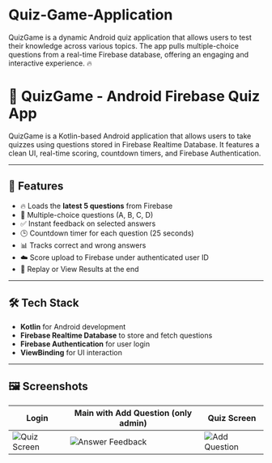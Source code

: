 # Quiz-Game-Application
QuizGame is a dynamic Android quiz application that allows users to test their knowledge across various topics. The app pulls multiple-choice questions from a real-time Firebase database, offering an engaging and interactive experience.  🔥 


# 📱 QuizGame - Android Firebase Quiz App

QuizGame is a Kotlin-based Android application that allows users to take quizzes using questions stored in Firebase Realtime Database. It features a clean UI, real-time scoring, countdown timers, and Firebase Authentication.

---

## 🚀 Features

- 🔥 Loads the **latest 5 questions** from Firebase
- 🧠 Multiple-choice questions (A, B, C, D)
- ✅ Instant feedback on selected answers
- 🕒 Countdown timer for each question (25 seconds)
- 📊 Tracks correct and wrong answers
- ☁️ Score upload to Firebase under authenticated user ID
- 🔁 Replay or View Results at the end

---

## 🛠️ Tech Stack

- **Kotlin** for Android development  
- **Firebase Realtime Database** to store and fetch questions  
- **Firebase Authentication** for user login  
- **ViewBinding** for UI interaction

---

## 🖼️ Screenshots

| Login | Main with Add Question (only admin) |  Quiz Screen |
|-------------|------------------|----------------|
| ![Quiz Screen](https://github.com/user-attachments/assets/6d91d6ee-9ea1-4e77-8fe4-911a3a0e5e6a) | ![Answer Feedback](https://github.com/user-attachments/assets/39955010-e300-4fd8-ac24-38ab03d64b38) | ![Add Question](https://github.com/user-attachments/assets/af842428-60e0-4337-8e44-b2e367a53d38) |

